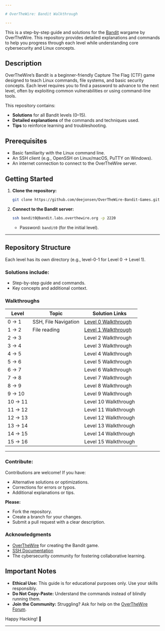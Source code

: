 ```yaml
---

# OverTheWire: Bandit Walkthrough

---
```


This is a step-by-step guide and solutions for the [Bandit](https://overthewire.org/wargames/bandit/) wargame by OverTheWire. This repository provides detailed explanations and commands to help you progress through each level while understanding core cybersecurity and Linux concepts.


## **Description**
OverTheWire’s Bandit is a beginner-friendly Capture The Flag (CTF) game designed to teach Linux commands, file systems, and basic security concepts. Each level requires you to find a password to advance to the next level, often by exploiting common vulnerabilities or using command-line tools.

This repository contains:
- **Solutions** for all Bandit levels (0–15).
- **Detailed explanations** of the commands and techniques used.
- **Tips** to reinforce learning and troubleshooting.

## **Prerequisites**
- Basic familiarity with the Linux command line.
- An SSH client (e.g., OpenSSH on Linux/macOS, PuTTY on Windows).
- An internet connection to connect to the OverTheWire server.

## **Getting Started**
1. **Clone the repository:**
   ```bash
   git clone https://github.com/deejonsen/OverTheWire-Bandit-Games.git
   ```
   
 2. **Connect to the Bandit server:**
    ```bash
    ssh bandit0@bandit.labs.overthewire.org -p 2220
    ```
    - Password: `bandit0` (for the initial level).

  ---

## **Repository Structure**
Each level has its own directory (e.g., level-0-1 for Level 0 → Level 1).

### Solutions include:

- Step-by-step guide and commands.
- Key concepts and additional context.

### **Walkthroughs**
 Level   | Topic                                                             | Solution Links                |
|--------|-------------------------------------------------------------------|-------------------------------|
| 0 → 1  | SSH, File Navigation| [Level 0 Walkthrough](https://github.com/deejonsen/OverTheWire-Bandit-Games/blob/main/Bandit_Level_0.md)              |
| 1 → 2	| File reading | [Level 1 Walkthrough](github.com/deejonsen/OverTheWire-Bandit-Games/blob/main/Bandit_Level_1.md) |
| 2 → 3       |                                                                   | Level 2 Walkthrough                              |
| 3 → 4       |                                                                   | Level 3 Walkthrough                               |
| 4 → 5       |                                                                   | Level 4 Walkthrough                               |
| 5 → 6       |                                                                   | Level 5 Walkthrough                               |
| 6 → 7       |                                                                   | Level 6 Walkthrough                               |
| 7 → 8       |                                                                   | Level 7 Walkthrough                               |
| 8 → 9       |                                                                   | Level 8 Walkthrough                              | 
| 9 → 10      |                                                                   | Level 9 Walkthrough                              |
| 10 → 11     |                                                                   | Level 10 Walkthrough                             |  
| 11 → 12     |                                                                   | Level 11 Walkthrough                             |
| 12 → 13     |                                                                   | Level 12 Walkthrough                              |
| 13 → 14     |                                                                   | Level 13 Walkthrough                              |
| 14 → 15     |                                                                   | Level 14 Walkthrough                                |
| 15 → 16     |                                                                   | Level 15 Walkthrough                               |


---

### **Contribute:**
Contributions are welcome! If you have:
  - Alternative solutions or optimizations.
  - Corrections for errors or typos.
  - Additional explanations or tips.

**Please:**

  - Fork the repository.
  - Create a branch for your changes.
  - Submit a pull request with a clear description.


### **Acknowledgments**
  - [OverTheWire](https://overthewire.org/) for creating the Bandit game.
  - [SSH Documentation](https://www.openssh.com/manual.html)
  - The cybersecurity community for fostering collaborative learning.


## **Important Notes**
- **Ethical Use:** This guide is for educational purposes only. Use your skills responsibly.
- **Do Not Copy-Paste:** Understand the commands instead of blindly running them.
- **Join the Community:** Struggling? Ask for help on the [OverTheWire Forum](https://forum.overthewire.org/).


Happy Hacking! 🚀

---
